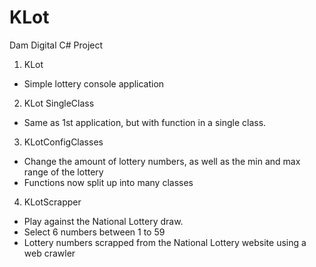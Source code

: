 # KLot
Dam Digital C# Project

1. KLot
  * Simple lottery console application
  
2. KLot SingleClass
  * Same as 1st application, but with function in a single class.
  
3. KLotConfigClasses
  * Change the amount of lottery numbers, as well as the min and max range of the lottery
  * Functions now split up into many classes
  
4. KLotScrapper
  * Play against the National Lottery draw.
  * Select 6 numbers between 1 to 59
  * Lottery numbers scrapped from the National Lottery website using a web crawler

